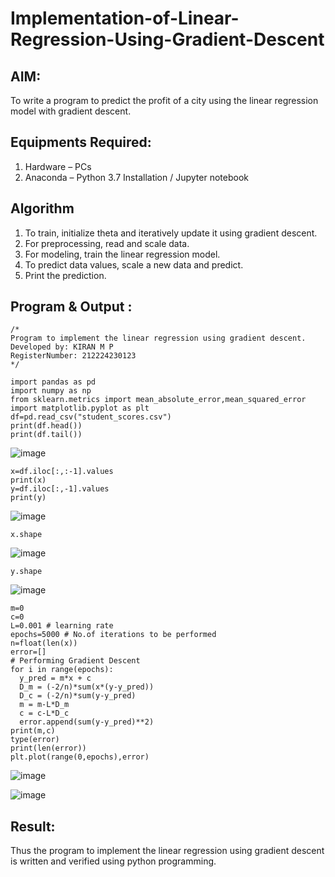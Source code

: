 # Implementation-of-Linear-Regression-Using-Gradient-Descent

## AIM:
To write a program to predict the profit of a city using the linear regression model with gradient descent.

## Equipments Required:
1. Hardware – PCs
2. Anaconda – Python 3.7 Installation / Jupyter notebook

## Algorithm
1. To train, initialize theta and iteratively update it using gradient descent.
2. For preprocessing, read and scale data.
3. For modeling, train the linear regression model.
4. To predict data values, scale a new data and predict.
5. Print the prediction.

## Program & Output :
```
/*
Program to implement the linear regression using gradient descent.
Developed by: KIRAN M P 
RegisterNumber: 212224230123
*/
```
```
import pandas as pd
import numpy as np
from sklearn.metrics import mean_absolute_error,mean_squared_error
import matplotlib.pyplot as plt
df=pd.read_csv("student_scores.csv")
print(df.head())
print(df.tail())
```
![image](https://github.com/user-attachments/assets/33cb1929-40d1-4a1a-92f3-28348d3f59be)

```
x=df.iloc[:,:-1].values
print(x)
y=df.iloc[:,-1].values
print(y)
```

![image](https://github.com/user-attachments/assets/65fb4793-6b81-4413-beac-ee11b85e9ea6)

```
x.shape
```

![image](https://github.com/user-attachments/assets/9eec4581-ecfb-4328-bd23-987d78398e97)

```
y.shape
```

![image](https://github.com/user-attachments/assets/e8729171-45ab-479e-aaa9-f9c970a61b52)

```
m=0
c=0
L=0.001 # learning rate
epochs=5000 # No.of iterations to be performed
n=float(len(x))
error=[]
# Performing Gradient Descent
for i in range(epochs):
  y_pred = m*x + c
  D_m = (-2/n)*sum(x*(y-y_pred))
  D_c = (-2/n)*sum(y-y_pred)
  m = m-L*D_m
  c = c-L*D_c
  error.append(sum(y-y_pred)**2)
print(m,c)
type(error)
print(len(error))
plt.plot(range(0,epochs),error)
```

![image](https://github.com/user-attachments/assets/00684343-9a68-45c8-b260-122f1e4c7ab5)

![image](https://github.com/user-attachments/assets/31fef9b3-9cd1-4a47-8422-4c3a837d02e7)

## Result:
Thus the program to implement the linear regression using gradient descent is written and verified using python programming.

